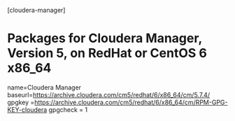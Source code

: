 [cloudera-manager]
# Packages for Cloudera Manager, Version 5, on RedHat or CentOS 6 x86_64
name=Cloudera Manager
baseurl=https://archive.cloudera.com/cm5/redhat/6/x86_64/cm/5.7.4/
gpgkey =https://archive.cloudera.com/cm5/redhat/6/x86_64/cm/RPM-GPG-KEY-cloudera
gpgcheck = 1